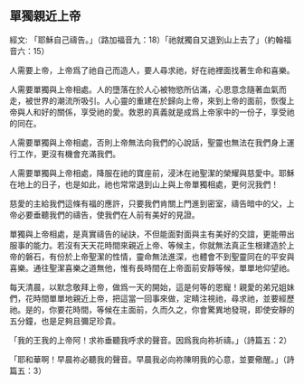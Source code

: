 ## 單獨親近上帝 ##

經文: 「耶穌自己禱告。」（路加福音九：18）「祂就獨自又退到山上去了」（約翰福音六：15）



人需要上帝，上帝爲了祂自己而造人，要人尋求祂，好在祂裡面找著生命和喜樂。

人需要單獨與上帝相處。人的墮落在於人心被物慾所佔滿，心思意念隨著血氣而走，被世界的潮流所吸引。人心靈的重建在於歸向上帝，來到上帝的面前，恢復上帝與人和好的關係，享受祂的愛。救恩的真義就是成爲上帝家中的一份子，享受祂的同在。

人需要單獨與上帝相處，否則上帝無法向我們的心說話，聖靈也無法在我們身上運行工作，更沒有機會充滿我們。

人需要單獨與上帝相處，降服在祂的寶座前，浸沐在祂聖潔的榮耀與慈愛中。耶穌在地上的日子，也是如此，祂也常常退到山上與上帝單獨相處，更何況我們！

慈愛的主給我們這條有福的應許，只要我們肯關上門進到密室，禱告暗中的父，上帝必要垂聽我們的禱告，使我們在人前有美好的見證。

單獨與上帝相處，是真實禱告的祕訣，不但能面對面與主有美好的交誼，更能帶出服事的能力。若沒有天天花時間來親近上帝、等候主，你就無法真正生根建造於上帝的磐石，有份於上帝聖潔的性情，靈命無法進深，也體會不到聖靈同在的平安與喜樂。通往聖潔喜樂之道無他，惟有長時間在上帝面前安靜等候，單單地仰望祂。

每天清晨，以默念敬拜上帝，做爲一天的開始，這是何等的恩寵！親愛的弟兄姐妹們，花時間單單地親近上帝，把這當一回事來做，定睛注視祂，尋求祂，並要經歷祂。是的，你要花時間，等候在主面前，久而久之，你會驚異地發現，即使安靜的五分鐘，也是足夠且彌足珍貴。

「我的王我的上帝阿！求祢垂聽我呼求的聲音。因爲我向祢祈禱。」（詩篇五：2）

「耶和華啊！早晨祢必聽我的聲音。早晨我必向祢陳明我的心意，並要儆醒。」（詩篇五：3）